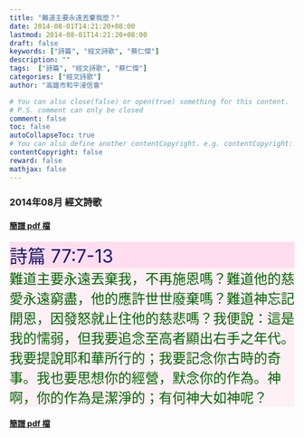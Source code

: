 ```yaml
---
title: "難道主要永遠丟棄我麼？"
date: 2014-08-01T14:21:20+08:00
lastmod: 2014-08-01T14:21:20+08:00
draft: false
keywords: ["詩篇", "經文詩歌", "蔡仁傑"]
description: ""
tags:  ["詩篇", "經文詩歌", "蔡仁傑"]
categories: ["經文詩歌"]
author: "高雄市和平浸信會"

# You can also close(false) or open(true) something for this content.
# P.S. comment can only be closed
comment: false
toc: false
autoCollapseToc: true
# You can also define another contentCopyright. e.g. contentCopyright: "This is another copyright."
contentCopyright: false
reward: false
mathjax: false
---
```


### 2014年08月 經文詩歌

#### [簡譜 pdf 檔](/pdf-h/h201408.pdf "難道主要永遠丟棄我麼？")

<div style="background-color:#FFDDEE"><font size="6", color="#191970">
詩篇 77:7-13
</font>
</div>

<div style="background-color:#FFF0F5"><font size="5", color="#006400">
難道主要永遠丟棄我，不再施恩嗎？難道他的慈愛永遠窮盡，他的應許世世廢棄嗎？難道神忘記開恩，因發怒就止住他的慈悲嗎？我便說：這是我的懦弱，但我要追念至高者顯出右手之年代。我要提說耶和華所行的；我要記念你古時的奇事。我也要思想你的經營，默念你的作為。神啊，你的作為是潔淨的；有何神大如神呢？
</font>
</div>

#### [簡譜 pdf 檔](/pdf-h/h201408.pdf "難道主要永遠丟棄我麼？")